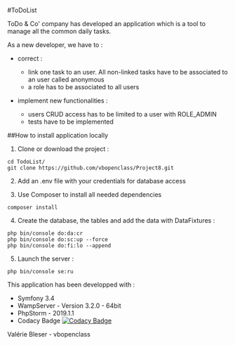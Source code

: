 #ToDoList

ToDo & Co' company has developed an application which is a tool to manage all the common daily tasks.

As a new developer, we have to :
*  correct :
   * link one task to an user. All non-linked tasks have to be associated to an user called anonymous
   * a role has to be associated to all users
  
*  implement new functionalities : 
   * users CRUD access has to be limited to a user with ROLE_ADMIN
   * tests have to be implemented
     
##How to install application locally
1. Clone or download the project :

```
cd TodoList/
git clone https://github.com/vbopenclass/Project8.git
```

2. Add an .env file with your credentials for database access

3. Use Composer to install all needed dependencies

```
composer install
```

4. Create the database, the tables and add the data with DataFixtures : 

```
php bin/console do:da:cr
php bin/console do:sc:up --force
php bin/console do:fi:lo --append
```

5. Launch the server :

```
php bin/console se:ru
```

This application has been developped with :

*  Symfony 3.4
*  WampServer - Version 3.2.0 - 64bit
*  PhpStorm - 2019.1.1
*  Codacy Badge [![Codacy Badge](https://api.codacy.com/project/badge/Grade/c140af8c81464f5288d2c0d09ab42032)](https://www.codacy.com/manual/vbopenclass/Project8?utm_source=github.com&amp;utm_medium=referral&amp;utm_content=vbopenclass/Project8&amp;utm_campaign=Badge_Grade)

Valérie Bleser - vbopenclass